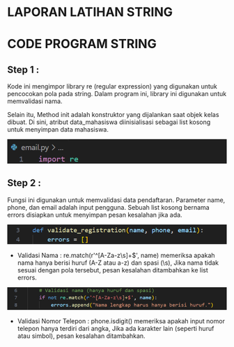 # LAPORAN LATIHAN STRING

# CODE PROGRAM STRING

## Step 1 :

Kode ini mengimpor library re (regular expression) yang digunakan untuk pencocokan pola pada string. Dalam program ini, library ini digunakan untuk memvalidasi nama.

Selain itu, Method init adalah konstruktor yang dijalankan saat objek kelas dibuat. Di sini, atribut data_mahasiswa diinisialisasi sebagai list kosong untuk menyimpan data mahasiswa.

![gambar](https://github.com/M-Rakha/labpy09/blob/4e22f64f49eb736a4b82b55b0ccab5e2d2e8d7d6/Cuplikan%20layar%202025-01-03%20184453.png)

## Step 2 :

Fungsi ini digunakan untuk memvalidasi data pendaftaran. Parameter name, phone, dan email adalah input pengguna. Sebuah list kosong bernama errors disiapkan untuk menyimpan pesan kesalahan jika ada.

![gambar](https://github.com/M-Rakha/labpy09/blob/3354ebbd78634aaa4d46f2fb3be4c4a3391900d6/Cuplikan%20layar%202025-01-03%20185122.png)

- Validasi Nama : re.match(r'^[A-Za-z\s]+$', name) memeriksa apakah nama hanya berisi huruf (A-Z atau a-z) dan spasi (\s), Jika nama tidak sesuai dengan pola tersebut, pesan kesalahan ditambahkan ke list errors.

![gambar](https://github.com/M-Rakha/labpy09/blob/5f7c307113caeadec3ae06c476fa1d21106f8c40/Cuplikan%20layar%202025-01-03%20185440.png)

- Validasi Nomor Telepon : phone.isdigit() memeriksa apakah input nomor telepon hanya terdiri dari angka, Jika ada karakter lain (seperti huruf atau simbol), pesan kesalahan ditambahkan.





